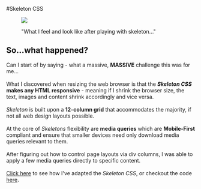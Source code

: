 #Skeleton CSS

<figure>
  <img src="http://iconbug.com/data/5b/512/ca6b4131b00fc172b9095dedc6c6a3ec.png"><br>
  <figcaption>
    <p>"What I feel and look like after playing with skeleton..."</p>
  </figcaption>
</figure>

## So...what happened?
Can I start of by saying - what a massive, **MASSIVE** challenge this was for me...<br>
<br>
What I discovered when resizing the web browser is that the ***Skeleton CSS* makes any HTML responsive** - meaning if I shrink the browser size, the text, images and content shrink accordingly and vice versa.<br>
<br>
*Skeleton* is built upon a **12-column grid** that accommodates the majority, if not all web design layouts possible.<br>
<br>
At the core of *Skeletons* flexibility are **media queries** which are **Mobile-First** compliant and ensure that smaller devices need only download media queries relevant to them.<br>
<br>
After figuring out how to control page layouts via div columns, I was able to apply a few media queries directly to specific content.<br>
<br>
[Click here](http://joseph-code-eda.github.io) to see how I've adapted the *Skeleton CSS*, or checkout the code [here](https://github.com/joseph-code-EDA/joseph-code-EDA.github.io/blob/master/styles/main.css).